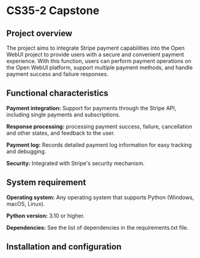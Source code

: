 # CS35-2 Capstone 
## Project overview
The project aims to integrate Stripe payment capabilities into the Open WebUI project to provide users with a secure and convenient payment experience. With this function, 
users can perform payment operations on the Open WebUI platform, support multiple payment methods, and handle payment success and failure responses.

## Functional characteristics
**Payment integration:** Support for payments through the Stripe API, including single payments and subscriptions.

**Response processing:** processing payment success, failure, cancellation and other states, and feedback to the user.

**Payment log:** Records detailed payment log information for easy tracking and debugging.

**Security:** Integrated with Stripe's security mechanism.

## System requirement
**Operating system:** Any operating system that supports Python (Windows, macOS, Linux).

**Python version:** 3.10 or higher.

**Dependencies:** See the list of dependencies in the requirements.txt file.

## Installation and configuration
